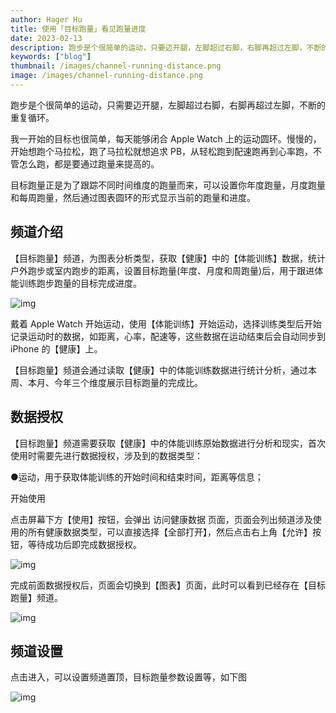 ```yaml
---
author: Hager Hu
title: 使用「目标跑量」看见跑量进度
date: 2023-02-13
description: 跑步是个很简单的运动，只要迈开腿，左脚超过右脚，右脚再超过左脚，不断的反复循环就是了。我一开始的目标也很简单，每天能够闭合 Apple Watch 上的运动圆环。
keywords: ["blog"]
thumbnail: /images/channel-running-distance.png
image: /images/channel-running-distance.png
---
```


跑步是个很简单的运动，只需要迈开腿，左脚超过右脚，右脚再超过左脚，不断的重复循环。

我一开始的目标也很简单，每天能够闭合 Apple Watch 上的运动圆环。慢慢的，开始想跑个马拉松，跑了马拉松就想追求 PB，从轻松跑到配速跑再到心率跑，不管怎么跑，都是要通过跑量来提高的。

目标跑量正是为了跟踪不同时间维度的跑量而来，可以设置你年度跑量，月度跑量和每周跑量，然后通过图表圆环的形式显示当前的跑量和进度。

## 频道介绍 

【目标跑量】频道，为图表分析类型，获取【健康】中的【体能训练】数据，统计户外跑步或室内跑步的距离，设置目标跑量(年度、月度和周跑量)后，用于跟进体能训练跑步跑量的目标完成进度。

![img](https://cdn.nlark.com/yuque/0/2023/jpeg/177619/1676274387905-7e675cfa-156e-4d20-b00e-cf39e401dd8c.jpeg?x-oss-process=image%2Fresize%2Cw_1170%2Climit_0%2Finterlace%2C1)

戴着 Apple Watch 开始运动，使用【体能训练】开始运动，选择训练类型后开始记录运动时的数据，如距离，心率，配速等，这些数据在运动结束后会自动同步到 iPhone 的【健康】上。

【目标跑量】频道会通过读取【健康】中的体能训练数据进行统计分析，通过本周、本月、今年三个维度展示目标跑量的完成比。

## 数据授权 

【目标跑量】频道需要获取【健康】中的体能训练原始数据进行分析和现实，首次使用时需要先进行数据授权，涉及到的数据类型：

●运动，用于获取体能训练的开始时间和结束时间，距离等信息；

 开始使用 

点击屏幕下方【使用】按钮，会弹出 访问健康数据 页面，页面会列出频道涉及使用的所有健康数据类型，可以直接选择【全部打开】，然后点击右上角【允许】按钮，等待成功后即完成数据授权。

![img](https://cdn.nlark.com/yuque/0/2023/jpeg/177619/1676274387844-bc9213ec-1dc5-4719-b808-a72ef0bd8573.jpeg?x-oss-process=image%2Fresize%2Cw_816%2Climit_0%2Finterlace%2C1)



完成前面数据授权后，页面会切换到【图表】页面，此时可以看到已经存在【目标跑量】频道。

![img](https://cdn.nlark.com/yuque/0/2023/jpeg/177619/1676274387898-e4bf29a3-0baf-4cd7-86a1-d3d8a42f079d.jpeg?x-oss-process=image%2Fresize%2Cw_1170%2Climit_0%2Finterlace%2C1)



## 频道设置 

点击进入，可以设置频道置顶，目标跑量参数设置等，如下图

![img](https://cdn.nlark.com/yuque/0/2023/jpeg/177619/1676274387883-51d0f6fb-cfa5-40fe-adaf-83b7772a3997.jpeg?x-oss-process=image%2Fresize%2Cw_1170%2Climit_0%2Finterlace%2C1)
